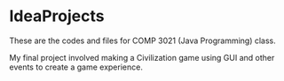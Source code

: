 # IdeaProjects
These are the codes and files for COMP 3021 (Java Programming) class.

My final project involved making a Civilization game using GUI and other events to create a game experience.
